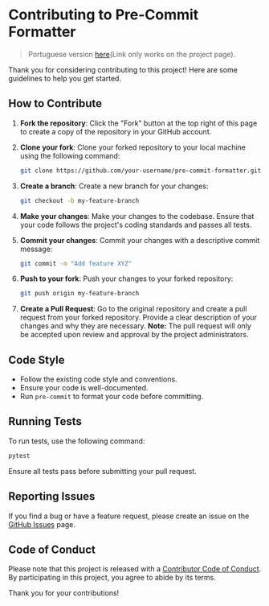 # Contributing to Pre-Commit Formatter

> Portuguese version [here](docs/CONTRIBUTING-pt.md)(Link only works on the project page).

Thank you for considering contributing to this project! Here are some guidelines to help you get started.

## How to Contribute

1. **Fork the repository**: Click the "Fork" button at the top right of this page to create a copy of the repository in your GitHub account.

2. **Clone your fork**: Clone your forked repository to your local machine using the following command:

   ```sh
   git clone https://github.com/your-username/pre-commit-formatter.git
   ```

3. **Create a branch**: Create a new branch for your changes:

   ```sh
   git checkout -b my-feature-branch
   ```

4. **Make your changes**: Make your changes to the codebase. Ensure that your code follows the project's coding standards and passes all tests.

5. **Commit your changes**: Commit your changes with a descriptive commit message:

   ```sh
   git commit -m "Add feature XYZ"
   ```

6. **Push to your fork**: Push your changes to your forked repository:

   ```sh
   git push origin my-feature-branch
   ```

7. **Create a Pull Request**: Go to the original repository and create a pull request from your forked repository. Provide a clear description of your changes and why they are necessary. **Note:** The pull request will only be accepted upon review and approval by the project administrators.

## Code Style

- Follow the existing code style and conventions.
- Ensure your code is well-documented.
- Run `pre-commit` to format your code before committing.

## Running Tests

To run tests, use the following command:

```sh
pytest
```

Ensure all tests pass before submitting your pull request.

## Reporting Issues

If you find a bug or have a feature request, please create an issue on the [GitHub Issues](https://github.com/Robotz213/pre-commit-formatter/issues) page.

## Code of Conduct

Please note that this project is released with a [Contributor Code of Conduct](CODE_OF_CONDUCT.md). By participating in this project, you agree to abide by its terms.

Thank you for your contributions!
